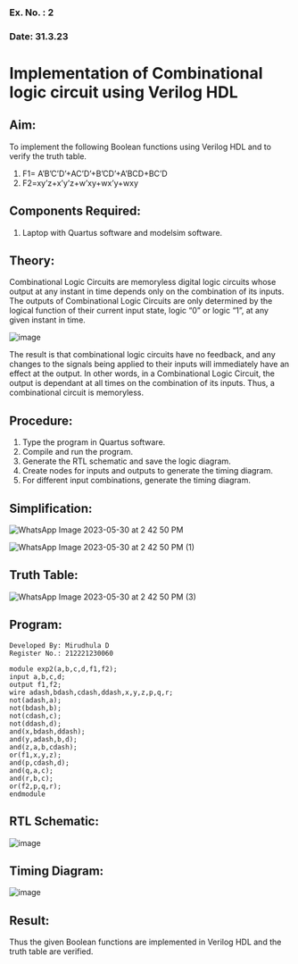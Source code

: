 ### Ex. No. : 2 
### Date: 31.3.23 
# Implementation of Combinational logic circuit using Verilog HDL
## Aim:
To implement the following Boolean functions using Verilog HDL and to verify the truth table.
1. F1= A’B’C’D’+AC’D’+B’CD’+A’BCD+BC’D
2. F2=xy’z+x’y’z+w’xy+wx’y+wxy

## Components Required:
1.	Laptop with Quartus software and modelsim software.

## Theory:
Combinational Logic Circuits are memoryless digital logic circuits whose output at any instant in time depends only on the combination of its inputs.
The outputs of Combinational Logic Circuits are only determined by the logical function of their current input state, logic “0” or logic “1”, at any given instant in time.

![image](https://github.com/rvinifa/ex.2/assets/133735746/949815d3-0912-49c7-81c0-eea1c148d48e)

The result is that combinational logic circuits have no feedback, and any changes to the signals being applied to their inputs will immediately have an effect at the output. In other words, in a Combinational Logic Circuit, the output is dependant at all times on the combination of its inputs. Thus, a combinational circuit is memoryless.

## Procedure:
1.	Type the program in Quartus software.
2.	Compile and run the program.
3.	Generate the RTL schematic and save the logic diagram.
4.	Create nodes for inputs and outputs to generate the timing diagram.
5.	For different input combinations, generate the timing diagram.

## Simplification:

![WhatsApp Image 2023-05-30 at 2 42 50 PM](https://github.com/MIRUDHULA-DHANARAJ/ex.2/assets/94828147/1699afb0-dd3d-49ab-a591-6280f95b704c)

![WhatsApp Image 2023-05-30 at 2 42 50 PM (1)](https://github.com/MIRUDHULA-DHANARAJ/ex.2/assets/94828147/4f6213ae-56aa-415d-a50c-3258210d5c69)



## Truth Table:

![WhatsApp Image 2023-05-30 at 2 42 50 PM (3)](https://github.com/MIRUDHULA-DHANARAJ/ex.2/assets/94828147/1a2d1e35-0b87-445b-a5bc-a210bb13e38d)





## Program:
```
Developed By: Mirudhula D
Register No.: 212221230060
```
```
module exp2(a,b,c,d,f1,f2);
input a,b,c,d;
output f1,f2;
wire adash,bdash,cdash,ddash,x,y,z,p,q,r;
not(adash,a);
not(bdash,b);
not(cdash,c);
not(ddash,d);
and(x,bdash,ddash);
and(y,adash,b,d);
and(z,a,b,cdash);
or(f1,x,y,z);
and(p,cdash,d);
and(q,a,c);
and(r,b,c);
or(f2,p,q,r);
endmodule
```

## RTL Schematic:

![image](https://github.com/MIRUDHULA-DHANARAJ/ex.2/assets/94828147/63963c28-3e1f-45eb-9c4c-4c00e3d022ab)

## Timing Diagram:

![image](https://github.com/MIRUDHULA-DHANARAJ/ex.2/assets/94828147/0bd5683b-5d98-4398-a05f-01b8f4024503)


## Result:

Thus the given Boolean functions are implemented in Verilog HDL and the truth table are verified.



